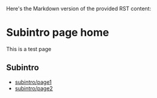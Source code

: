 Here's the Markdown version of the provided RST content:

# Subintro page home

This is a test page

## Subintro

- [subintro/page1](subintro/page1)
- [subintro/page2](subintro/page2)